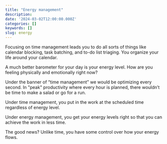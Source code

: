 ```yaml
---
title: "Energy management"
description:
date: '2024-03-02T12:00:00.000Z'
categories: []
keywords: []
slug: energy
---
```


Focusing on time management leads you to do all sorts of things like calendar blocking, task batching, and to-do list triaging. You organize your life around your calendar.

A much better barometer for your day is your energy level. How are you feeling physically and emotionally right now?

Under the banner of “time management” we would be optimizing every second. In "peak" productivity where every hour is planned, there wouldn’t be time to make a salad or go for a run.

Under time management, you put in the work at the scheduled time regardless of energy level.

Under energy management, you get your energy levels right so that you can achieve the work in less time.

The good news? Unlike time, you have some control over how your energy flows.
